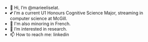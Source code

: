 - 👋 Hi, I’m @marieeliselat. 
- 💕 I'm a current U1 Honours Cognitive Science Major, streaming in computer science at McGill. 
- 🤖 I'm also minoring in French. 
- 👀 I’m interested in research.
- 📫 How to reach me: linkedin

